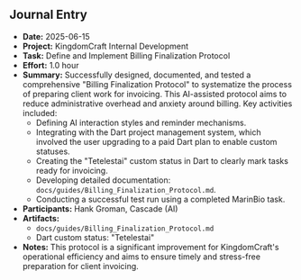 ## Journal Entry

*   **Date:** 2025-06-15
*   **Project:** KingdomCraft Internal Development
*   **Task:** Define and Implement Billing Finalization Protocol
*   **Effort:** 1.0 hour
*   **Summary:** Successfully designed, documented, and tested a comprehensive "Billing Finalization Protocol" to systematize the process of preparing client work for invoicing. This AI-assisted protocol aims to reduce administrative overhead and anxiety around billing. Key activities included:
    *   Defining AI interaction styles and reminder mechanisms.
    *   Integrating with the Dart project management system, which involved the user upgrading to a paid Dart plan to enable custom statuses.
    *   Creating the "Tetelestai" custom status in Dart to clearly mark tasks ready for invoicing.
    *   Developing detailed documentation: `docs/guides/Billing_Finalization_Protocol.md`.
    *   Conducting a successful test run using a completed MarinBio task.
*   **Participants:** Hank Groman, Cascade (AI)
*   **Artifacts:**
    *   `docs/guides/Billing_Finalization_Protocol.md`
    *   Dart custom status: "Tetelestai"
*   **Notes:** This protocol is a significant improvement for KingdomCraft's operational efficiency and aims to ensure timely and stress-free preparation for client invoicing.
